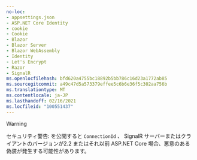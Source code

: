 ```yaml
---
no-loc:
- appsettings.json
- ASP.NET Core Identity
- cookie
- Cookie
- Blazor
- Blazor Server
- Blazor WebAssembly
- Identity
- Let's Encrypt
- Razor
- SignalR
ms.openlocfilehash: bfd620a4755bc18892b5bb786c16d23a1772ab85
ms.sourcegitcommit: a49c47d5a573379effee5c6b6e36f5c302aa756b
ms.translationtype: MT
ms.contentlocale: ja-JP
ms.lasthandoff: 02/16/2021
ms.locfileid: "100551437"
---
```

> [!WARNING]
> セキュリティ警告: を公開すると `ConnectionId` 、 SignalR サーバーまたはクライアントのバージョンが2.2 またはそれ以前 ASP.NET Core 場合、悪意のある偽装が発生する可能性があります。

